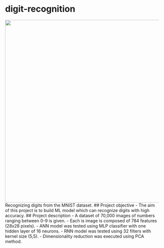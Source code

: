 # digit-recognition
<img align="left" width="600" src="https://miro.medium.com/max/372/1*AO2rIhzRYzFVQlFLx9DM9A.png">
Recognizing digits from the MNIST dataset.
## Project objective  
- The aim of this project is to build ML model which can recognize digits with high accuracy.
## Project description
- A dataset of 70,000 images of numbers ranging between 0-9 is given.
- Each is image is composed of 784 features (28x28 pixels).  
- ANN model was tested using MLP classifier with one hidden layer of 16 neurons.
- RNN model was tested using 32 filters with kernel size (5,5). 
- Dimensionality reduction was executed using PCA method.
